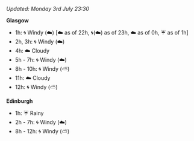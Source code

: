*Updated: Monday 3rd July 23:30*

**Glasgow**

* 1h: :cyclone: Windy (:cloud:) [:cloud: as of 22h, :cyclone:(:cloud:) as of 23h, :cloud: as of 0h, :umbrella: as of 1h]
* 2h, 3h: :cyclone: Windy (:cloud:)
* 4h: :cloud: Cloudy
* 5h - 7h: :cyclone: Windy (:cloud:)
* 8h - 10h: :cyclone: Windy (:partly_sunny:)
* 11h: :cloud: Cloudy
* 12h: :cyclone: Windy (:partly_sunny:)

**Edinburgh**

* 1h: :umbrella: Rainy
* 2h - 7h: :cyclone: Windy (:cloud:)
* 8h - 12h: :cyclone: Windy (:partly_sunny:)
